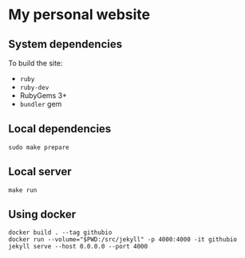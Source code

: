 # My personal website

## System dependencies

To build the site:

* `ruby`
* `ruby-dev`
* RubyGems 3+
* `bundler` gem

## Local dependencies

`sudo make prepare`

## Local server

`make run`

## Using docker

```
docker build . --tag githubio
docker run --volume="$PWD:/src/jekyll" -p 4000:4000 -it githubio jekyll serve --host 0.0.0.0 --port 4000
```
